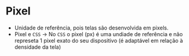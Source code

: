 # Pixel

- Unidade de referência, pois telas são desenvolvida em pixels.
- Pixel e `CSS` -> No `CSS` o pixel (px) é uma undiade de referência e não represeta 1 pixel exato do seu dispositivo (é adaptável em relação à densidade da tela)
